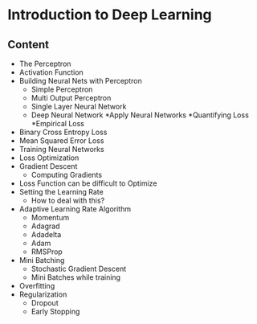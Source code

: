 # Introduction to Deep Learning
## Content
* The Perceptron
* Activation Function
* Building Neural Nets with Perceptron
  * Simple Perceptron
  * Multi Output Perceptron
  * Single Layer Neural Network
  * Deep Neural Network
*Apply Neural Networks
*Quantifying Loss
*Empirical Loss
* Binary Cross Entropy Loss
* Mean Squared Error Loss
* Training Neural Networks
* Loss Optimization
* Gradient Descent
  * Computing Gradients
* Loss Function can be difficult to Optimize
* Setting the Learning Rate
  * How to deal with this?
* Adaptive Learning Rate Algorithm
  * Momentum
  * Adagrad
  * Adadelta
  * Adam
  * RMSProp
* Mini Batching
  * Stochastic Gradient Descent
  * Mini Batches while training
* Overfitting
* Regularization
  * Dropout
  * Early Stopping
